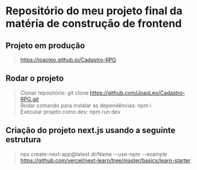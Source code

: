 # Repositório do meu projeto final da matéria de construção de frontend


## Projeto em produção
> https://joaoleo.github.io/Cadastro-RPG

## Rodar o projeto 
> Clonar repositório: git clone https://github.com/JoaoLeo/Cadastro-RPG.git <br>
> Rodar comando para instalar as dependências: npm i <br>
> Executar projeto como dev: npm run dev

## Criação do projeto next.js usando a seguinte estrutura
> npx create-next-app@latest dirName --use-npm --example https://github.com/vercel/next-learn/tree/master/basics/learn-starter
